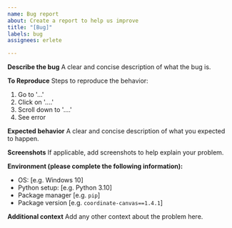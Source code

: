 ```yaml
---
name: Bug report
about: Create a report to help us improve
title: "[Bug]"
labels: bug
assignees: erlete

---
```


**Describe the bug**
A clear and concise description of what the bug is.

**To Reproduce**
Steps to reproduce the behavior:
1. Go to '...'
2. Click on '....'
3. Scroll down to '....'
4. See error

**Expected behavior**
A clear and concise description of what you expected to happen.

**Screenshots**
If applicable, add screenshots to help explain your problem.

**Environment (please complete the following information):**
 - OS: [e.g. Windows 10]
 - Python setup: [e.g. Python 3.10]
 - Package manager [e.g. `pip`]
 - Package version [e.g. `coordinate-canvas==1.4.1`]

**Additional context**
Add any other context about the problem here.
